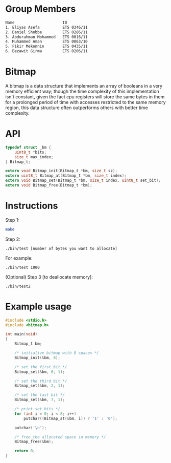 # Group Members

```bash
Name                     ID
1. Eliyas Asefa          ETS 0346/11
2. Daniel Shobbe         ETS 0286/11
3. Abdurahman Mohammed   ETS 0016/11
4. Muhammed Aman         ETS 0063/10
5. Fikir Mekonnin        ETS 0435/11
6. Bezawit Girma         ETS 0206/11
```
# Bitmap

A bitmap is a data structure that implements an array of booleans in a very
memory efficient way; though the time complexity of this implementation
isn't constant, given the fact cpu registers will store the same bytes in
them for a prolonged period of time with accesses restricted to the
same memory region, this data structure often outperforms others with
better time complexity.

# API

```c
typedef struct _bm {
    uint8_t *bits;
    size_t max_index;
} Bitmap_t;

extern void Bitmap_init(Bitmap_t *bm, size_t sz);
extern uint8_t Bitmap_at(Bitmap_t *bm, size_t index);
extern void Bitmap_set(Bitmap_t *bm, size_t index, uint8_t set_bit);
extern void Bitmap_free(Bitmap_t *bm);
```
# Instructions 
Step 1:
```bash
make
```
Step 2: 
```
./bin/test [number of bytes you want to allocate]
``` 
For example:  
```
./bin/test 1000
```
(Optional) Step 3 [to deallocate memory]: 
```
./bin/test2
``` 
# Example usage

```c
#include <stdio.h>
#include <bitmap.h>

int main(void)
{
    Bitmap_t bm;

    /* initialize bitmap with 8 spaces */
    Bitmap_init(&bm, 8);

    /* set the first bit */
    Bitmap_set(&bm, 0, 1);

    /* set the third bit */
    Bitmap_set(&bm, 2, 1);

    /* set the last bit */
    Bitmap_set(&bm, 7, 1);

    /* print set bits */
    for (int i = 0; i < 8; i++)
        putchar((Bitmap_at(&bm, i)) ? '1' : '0');

    putchar('\n');

    /* free the allocated space in memory */
    Bitmap_free(&bm);

    return 0;
}
```

